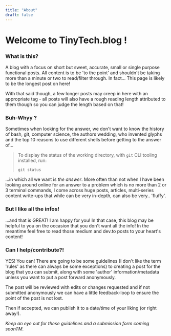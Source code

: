 ```yaml
---
title: "About"
draft: false
---
```


# Welcome to TinyTech.blog !

### What is this?

A blog with a focus on short but sweet, accurate, small or single purpose functional posts. All content is to be 'to the point' and shouldn't be taking more than a minute or two to read/filter through. In fact... This page is likely to be the longest post on here!

With that said though, a few longer posts may creep in here with an appropriate tag - all posts will also have a rough reading length attributed to them though so you can judge the length based on that!

### Buh-Whyy ?

Sometimes when looking for the answer, we don't want to know the history of bash, git, computer science, the authors wedding, who invented glyphs and the top 10 reasons to use different shells before getting to the answer of...

>
> To display the status of the working directory, with `git` CLI tooling installed, run:
>
> `git status`
>

...in which all we want is _the answer_. More often than not when I have been looking around online for an answer to a problem which is no more than 2 or 3 terminal commands, I come across huge posts, articles, multi-series content write-ups that while can be very in-depth, can also be very.. 'fluffy'.

### But I like all the infos!

...and that is GREAT! I am happy for you! In that case, this blog may be helpful to you on the occasion that you don't want all the info! In the meantime feel free to read those medium and dev.to posts to your heart's content!

### Can I help/contribute?!

YES! You can! There are going to be some guidelines (I don't like the term 'rules' as there can always be some exceptions) to creating a post for the blog that you can submit, along with some 'author' information/metadata unless you want to put a post forward anonymously.

The post will be reviewed with edits or changes requested and if not submitted anonymously we can have a little feedback-loop to ensure the point of the post is not lost.

Then if accepted, we can publish it to a date/time of your liking (or right away!).

*Keep an eye out for these guidelines and a submission form coming soonTM.*
